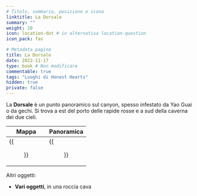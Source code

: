 ```yaml
---
# Titolo, sommario, posizione e icona
linktitle: La Dorsale
summary: ""
weight: 10
icon: location-dot # in alternativa location-question
icon_pack: fas

# Metadata pagina
title: La Dorsale
date: 2022-11-17
type: book # Non modificare
commentable: true
tags: "Luoghi di Honest Hearts"
hidden: true
private: false
---
```


<div class="fnv">

La **Dorsale** è un punto panoramico sul canyon, spesso infestato da Yao Guai o da gechi. Si trova a est del porto delle rapide rosse e a sud della caverna dei due cieli.

| Mappa | Panoramica |
| ----- | ---------- |
|  {{<figure src="fnv/The_Spine_loc.webp">}}     |   {{<figure src="fnv/The_Spine.webp">}}         | 

Altri oggetti:
- **Vari oggetti**, in una roccia cava

</div>


